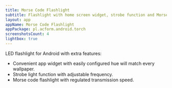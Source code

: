```yaml
---
title: Morse Code Flashlight
subtitle: Flashlight with home screen widget, strobe function and Morse code transmitter
layout: app
appName: Morse Code Flashlight
appPackage: pl.acform.android.torch
screenshotsCount: 4
lightbox: true
---
```


LED flashlight for Android with extra features:

* Convenient app widget with easily configured hue will match every wallpaper.
* Strobe light function with adjustable frequency.
* Morse code flashlight with regulated transmission speed.
